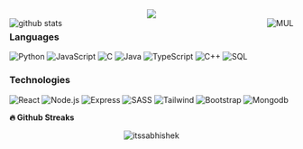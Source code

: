 <div style="text-align: center;">
    <img src="https://media.giphy.com/media/gLcUG7QiR0jpMzoNUu/giphy.gif">
</div>

<div>
<a href="https://github-readme-stats.vercel.app/api?username=itssabhishek&count_private=true&show_icons=true&theme=chartreuse-dark">
  <img align="left" src="https://github-readme-stats.vercel.app/api?username=itssabhishek&bg_color=30,e96443,904e95&title_color=fff&text_color=fff"  alt='github stats'/>
</a>
<a href="https://github.com/itssabhishek">
  <img align="right" src="https://github-readme-stats.vercel.app/api/top-langs/?username=itssabhishek&bg_color=30,e96443,904e95&title_color=fff&text_color=fff"  alt='MUL'/>
</a></div>


### Languages

![Python](https://img.shields.io/badge/-Python-000?&logo=Python)
![JavaScript](https://img.shields.io/badge/-JavaScript-000?&logo=JavaScript)
![C](https://img.shields.io/badge/-C-000?&logo=C)
![Java](https://img.shields.io/badge/-Java-000?&logo=Java&logoColor=007396)
![TypeScript](https://img.shields.io/badge/-TypeScript-000?&logo=TypeScript)
![C++](https://img.shields.io/badge/-C++-000?&logo=c%2b%2b&logoColor=00599C)
![SQL](https://img.shields.io/badge/-SQL-000?&logo=MySQL)


### Technologies


![React](https://img.shields.io/badge/-React-000?&logo=React)
![Node.js](https://img.shields.io/badge/-Node.js-000?&logo=node.js)
![Express](https://img.shields.io/badge/-Express-000?&logo=express)
![SASS](https://img.shields.io/badge/-SASS-000?&logo=SASS)
![Tailwind](https://img.shields.io/badge/-TailwindCSS-000?&logo=TailwindCSS)
![Bootstrap](https://img.shields.io/badge/-Bootstrap-000?&logo=Bootstrap)
![Mongodb](https://img.shields.io/badge/-Mongodb-000?&logo=Mongodb)



<b>🔥 Github Streaks</b>
<p align="center"><img src="https://github-readme-streak-stats.herokuapp.com/?user=itssabhishek&theme=black-ice&hide_border=true&stroke=0000&background=0D1117&ring=e05397&fire=e05397&currStreakLabel=e05397&bg_color=30,e96443,904e95&title_color=fff&text_color=fff" alt="itssabhishek" /></p>
